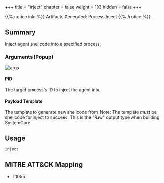 +++
title = "inject"
chapter = false
weight = 103
hidden = false
+++

{{% notice info %}}
Artifacts Generated: Process Inject
{{% /notice %}}

## Summary
Inject agent shellcode into a specified process.

### Arguments (Popup)

![args](../images/inject.png)

#### PID
The target process's ID to inject the agent into.

#### Payload Template
The template to generate new shellcode from. Note: The template _must_ be shellcode for inject to succeed. This is the "Raw" output type when building SystemCore.

## Usage
```
inject
```

## MITRE ATT&CK Mapping

- T1055